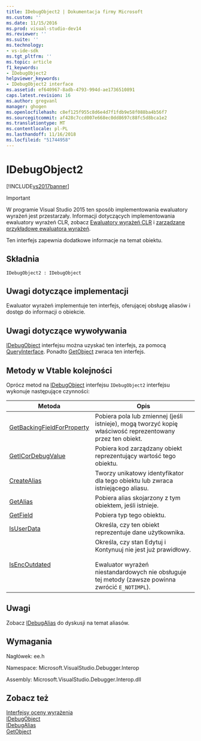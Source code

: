 ```yaml
---
title: IDebugObject2 | Dokumentacja firmy Microsoft
ms.custom: ''
ms.date: 11/15/2016
ms.prod: visual-studio-dev14
ms.reviewer: ''
ms.suite: ''
ms.technology:
- vs-ide-sdk
ms.tgt_pltfrm: ''
ms.topic: article
f1_keywords:
- IDebugObject2
helpviewer_keywords:
- IDebugObject2 interface
ms.assetid: ef640967-8adb-4793-994d-ae1736510891
caps.latest.revision: 16
ms.author: gregvanl
manager: ghogen
ms.openlocfilehash: c8ef125f955c8d6e4d7f1fdb9e58f088ba4b56f7
ms.sourcegitcommit: af428c7ccd007e668ec0dd8697c88fc5d8bca1e2
ms.translationtype: MT
ms.contentlocale: pl-PL
ms.lasthandoff: 11/16/2018
ms.locfileid: "51744958"
---
```

# <a name="idebugobject2"></a>IDebugObject2
[!INCLUDE[vs2017banner](../../../includes/vs2017banner.md)]

> [!IMPORTANT]
>  W programie Visual Studio 2015 ten sposób implementowania ewaluatory wyrażeń jest przestarzały. Informacji dotyczących implementowania ewaluatory wyrażeń CLR, zobacz [Ewaluatory wyrażeń CLR](https://github.com/Microsoft/ConcordExtensibilitySamples/wiki/CLR-Expression-Evaluators) i [zarządzane przykładowe ewaluatora wyrażeń](https://github.com/Microsoft/ConcordExtensibilitySamples/wiki/Managed-Expression-Evaluator-Sample).  
  
 Ten interfejs zapewnia dodatkowe informacje na temat obiektu.  
  
## <a name="syntax"></a>Składnia  
  
```  
IDebugObject2 : IDebugObject  
```  
  
## <a name="notes-for-implementers"></a>Uwagi dotyczące implementacji  
 Ewaluator wyrażeń implementuje ten interfejs, oferującej obsługę aliasów i dostęp do informacji o obiekcie.  
  
## <a name="notes-for-callers"></a>Uwagi dotyczące wywoływania  
 [IDebugObject](../../../extensibility/debugger/reference/idebugobject.md) interfejsu można uzyskać ten interfejs, za pomocą [QueryInterface](http://msdn.microsoft.com/library/62fce95e-aafa-4187-b50b-e6611b74c3b3). Ponadto [GetObject](../../../extensibility/debugger/reference/idebugalias-getobject.md) zwraca ten interfejs.  
  
## <a name="methods-in-vtable-order"></a>Metody w Vtable kolejności  
 Oprócz metod na [IDebugObject](../../../extensibility/debugger/reference/idebugobject.md) interfejsu `IDebugObject2` interfejsu wykonuje następujące czynności:  
  
|Metoda|Opis|  
|------------|-----------------|  
|[GetBackingFieldForProperty](../../../extensibility/debugger/reference/idebugobject2-getbackingfieldforproperty.md)|Pobiera pola lub zmiennej (jeśli istnieje), mogą tworzyć kopię właściwość reprezentowany przez ten obiekt.|  
|[GetICorDebugValue](../../../extensibility/debugger/reference/idebugobject2-geticordebugvalue.md)|Pobiera kod zarządzany obiekt reprezentujący wartość tego obiektu.|  
|[CreateAlias](../../../extensibility/debugger/reference/idebugobject2-createalias.md)|Tworzy unikatowy identyfikator dla tego obiektu lub zwraca istniejącego aliasu.|  
|[GetAlias](../../../extensibility/debugger/reference/idebugobject2-getalias.md)|Pobiera alias skojarzony z tym obiektem, jeśli istnieje.|  
|[GetField](../../../extensibility/debugger/reference/idebugobject2-getfield.md)|Pobiera typ tego obiektu.|  
|[IsUserData](../../../extensibility/debugger/reference/idebugobject2-isuserdata.md)|Określa, czy ten obiekt reprezentuje dane użytkownika.|  
|[IsEncOutdated](../../../extensibility/debugger/reference/idebugobject2-isencoutdated.md)|Określa, czy stan Edytuj i Kontynuuj nie jest już prawidłowy.<br /><br /> Ewaluator wyrażeń niestandardowych nie obsługuje tej metody (zawsze powinna zwrócić `E_NOTIMPL`).|  
  
## <a name="remarks"></a>Uwagi  
 Zobacz [IDebugAlias](../../../extensibility/debugger/reference/idebugalias.md) do dyskusji na temat aliasów.  
  
## <a name="requirements"></a>Wymagania  
 Nagłówek: ee.h  
  
 Namespace: Microsoft.VisualStudio.Debugger.Interop  
  
 Assembly: Microsoft.VisualStudio.Debugger.Interop.dll  
  
## <a name="see-also"></a>Zobacz też  
 [Interfejsy oceny wyrażenia](../../../extensibility/debugger/reference/expression-evaluation-interfaces.md)   
 [IDebugObject](../../../extensibility/debugger/reference/idebugobject.md)   
 [IDebugAlias](../../../extensibility/debugger/reference/idebugalias.md)   
 [GetObject](../../../extensibility/debugger/reference/idebugalias-getobject.md)

